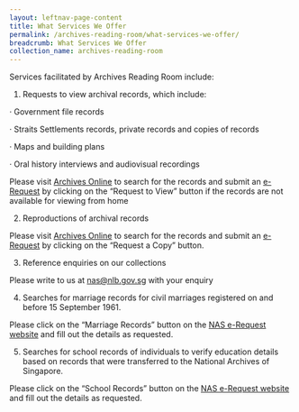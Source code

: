 ```yaml
---
layout: leftnav-page-content
title: What Services We Offer
permalink: /archives-reading-room/what-services-we-offer/
breadcrumb: What Services We Offer
collection_name: archives-reading-room
---
```


Services facilitated by Archives Reading Room include: 

 

1) Requests to view archival records, which include:

·    Government file records

·    Straits Settlements records, private records and copies of records

·    Maps and building plans

·    Oral history interviews and audiovisual recordings

Please visit [Archives Online](http://www.nas.gov.sg/archivesonline/) to search for the records and submit an [e-Request](http://www.nas.gov.sg/erequest/#/faq/) by clicking on the “Request to View” button if the records are not available for viewing from home 



2) Reproductions of archival records

Please visit [Archives Online](http://www.nas.gov.sg/archivesonline/) to search for the records and submit an [e-Request](http://www.nas.gov.sg/erequest/#/faq/) by clicking on the “Request a Copy” button.



3) Reference enquiries on our collections

Please write to us at [nas@nlb.gov.sg](mailto:nas@nlb.gov.sg) with your enquiry



4) Searches for marriage records for civil marriages registered on and before 15 September 1961. 

Please click on the “Marriage Records” button on the [NAS e-Request website](https://www.nas.gov.sg/erequest/#/home) and fill out the details as requested.



5) Searches for school records of individuals to verify education details based on records that were transferred to the National Archives of Singapore. 

Please click on the “School Records” button on the [NAS e-Request website ](https://www.nas.gov.sg/erequest/#/home)and fill out the details as requested.